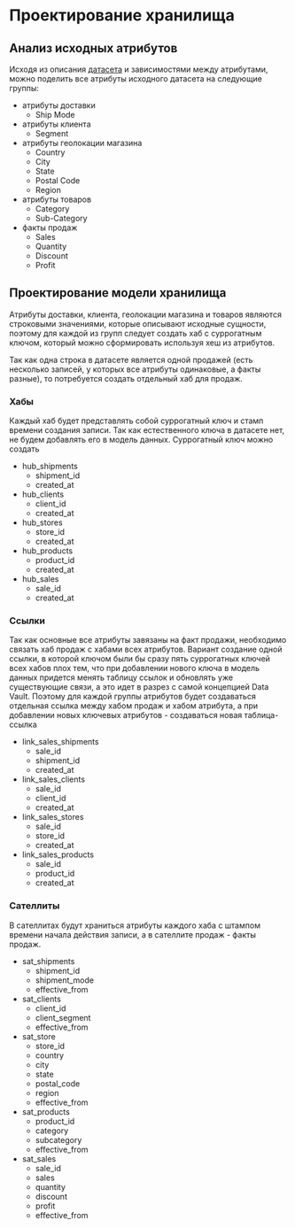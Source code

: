 # Проектирование хранилища

## Анализ исходных атрибутов

Исходя из описания [датасета](https://www.kaggle.com/datasets/roopacalistus/superstore) и зависимостями между атрибутами, можно поделить все атрибуты исходного датасета на следующие группы:

- атрибуты доставки
    - Ship Mode
- атрибуты клиента
    - Segment
- атрибуты геолокации магазина
    - Country
    - City
    - State
    - Postal Code
    - Region
- атрибуты товаров
    - Category
    - Sub-Category
- факты продаж
    - Sales
    - Quantity
    - Discount
    - Profit

## Проектирование модели хранилища

Атрибуты доставки, клиента, геолокации магазина и товаров являются 
строковыми значениями, которые описывают исходные сущности,
поэтому для каждой из групп следует создать хаб с суррогатным ключом, который можно сформировать используя хеш из атрибутов.

Так как одна строка в датасете является одной продажей (есть несколько записей, у которых все атрибуты одинаковые, а факты разные), то потребуется создать отдельный хаб для продаж.

### Хабы

Каждый хаб будет представлять собой суррогатный ключ и стамп времени создания записи. Так как естественного ключа в датасете нет, не будем добавлять его в модель данных. Суррогатный ключ можно создать

- hub_shipments
    - shipment_id
    - created_at
- hub_clients
    - client_id
    - created_at
- hub_stores
    - store_id
    - created_at
- hub_products
    - product_id
    - created_at
- hub_sales
    - sale_id
    - created_at

### Ссылки

Так как основные все атрибуты завязаны на факт продажи, необходимо связать хаб продаж 
с хабами всех атрибутов. Вариант создание одной ссылки, в которой ключом были бы
сразу пять суррогатных ключей всех хабов плох тем, что при добавлении нового ключа 
в модель данных придется менять таблицу ссылок и обновлять уже существующие связи,
а это идет в разрез с самой концепцией Data Vault. Поэтому для каждой группы атрибутов будет создаваться
отдельная ссылка между хабом продаж и хабом атрибута, а при добавлении новых ключевых
атрибутов - создаваться новая таблица-ссылка

- link_sales_shipments
    - sale_id
    - shipment_id
    - created_at
- link_sales_clients
    - sale_id
    - client_id
    - created_at
- link_sales_stores
    - sale_id
    - store_id
    - created_at
- link_sales_products
    - sale_id
    - product_id
    - created_at

### Сателлиты

В сателлитах будут храниться атрибуты каждого хаба с штампом времени начала действия записи, а в сателлите продаж - факты продаж.

- sat_shipments
    - shipment_id
    - shipment_mode
    - effective_from
- sat_clients
    - client_id
    - client_segment
    - effective_from
- sat_store
    - store_id
    - country
    - city
    - state
    - postal_code
    - region
    - effective_from
- sat_products
    - product_id
    - category
    - subcategory
    - effective_from
- sat_sales
    - sale_id
    - sales
    - quantity
    - discount
    - profit
    - effective_from



